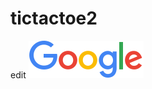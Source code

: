 # tictactoe2

edit
![](https://github.com/Ichasilvia/tictactoe2/blob/master/screen/googlelogo_color_92x30dp.png)
